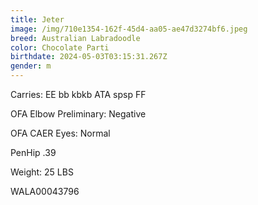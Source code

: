```yaml
---
title: Jeter
image: /img/710e1354-162f-45d4-aa05-ae47d3274bf6.jpeg
breed: Australian Labradoodle
color: Chocolate Parti
birthdate: 2024-05-03T03:15:31.267Z
gender: m
---
```

C﻿arries: EE bb kbkb ATA spsp FF

O﻿FA Elbow Preliminary: Negative

O﻿FA CAER Eyes: Normal

P﻿enHip .39

W﻿eight: 25 LBS

W﻿ALA00043796
